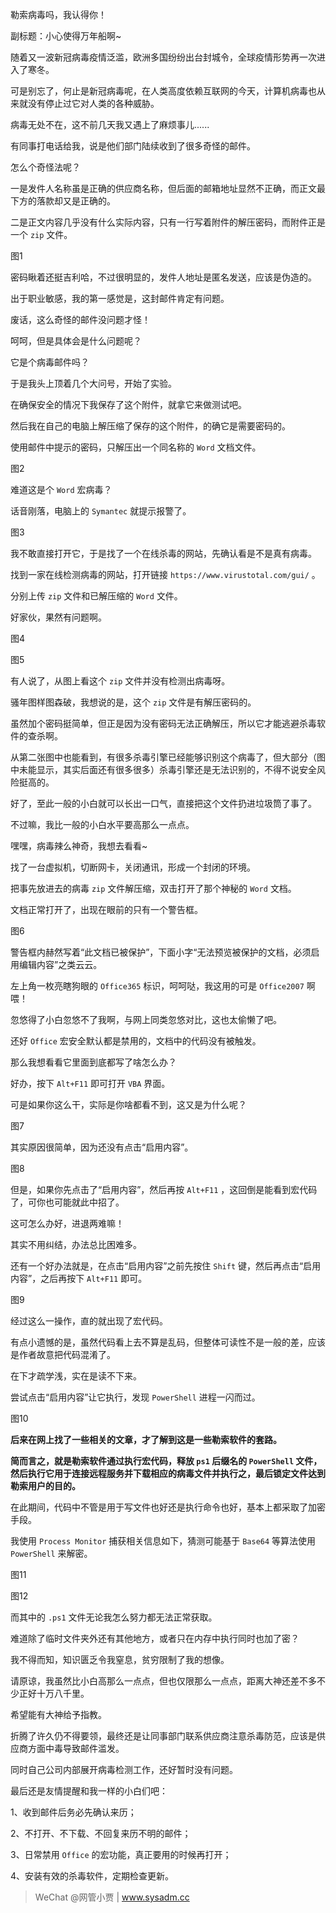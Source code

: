 勒索病毒吗，我认得你！

副标题：小心使得万年船啊~



随着又一波新冠病毒疫情泛滥，欧洲多国纷纷出台封城令，全球疫情形势再一次进入了寒冬。

可是别忘了，何止是新冠病毒呢，在人类高度依赖互联网的今天，计算机病毒也从来就没有停止过它对人类的各种威胁。

病毒无处不在，这不前几天我又遇上了麻烦事儿......



有同事打电话给我，说是他们部门陆续收到了很多奇怪的邮件。

怎么个奇怪法呢？

一是发件人名称虽是正确的供应商名称，但后面的邮箱地址显然不正确，而正文最下方的落款却又是正确的。

二是正文内容几乎没有什么实际内容，只有一行写着附件的解压密码，而附件正是一个 `zip` 文件。

图1



密码瞅着还挺吉利哈，不过很明显的，发件人地址是匿名发送，应该是伪造的。

出于职业敏感，我的第一感觉是，这封邮件肯定有问题。

废话，这么奇怪的邮件没问题才怪！

呵呵，但是具体会是什么问题呢？

它是个病毒邮件吗？

于是我头上顶着几个大问号，开始了实验。



在确保安全的情况下我保存了这个附件，就拿它来做测试吧。

然后我在自己的电脑上解压缩了保存的这个附件，的确它是需要密码的。

使用邮件中提示的密码，只解压出一个同名称的 `Word` 文档文件。

图2



难道这是个 `Word` 宏病毒？

话音刚落，电脑上的 `Symantec` 就提示报警了。

图3



我不敢直接打开它，于是找了一个在线杀毒的网站，先确认看是不是真有病毒。

找到一家在线检测病毒的网站，打开链接 `https://www.virustotal.com/gui/` 。

分别上传 `zip` 文件和已解压缩的 `Word` 文件。

好家伙，果然有问题啊。

图4

图5



有人说了，从图上看这个 `zip` 文件并没有检测出病毒呀。

骚年图样图森破，我想说的是，这个 `zip` 文件是有解压密码的。

虽然加个密码挺简单，但正是因为没有密码无法正确解压，所以它才能逃避杀毒软件的查杀啊。

从第二张图中也能看到，有很多杀毒引擎已经能够识别这个病毒了，但大部分（图中未能显示，其实后面还有很多很多）杀毒引擎还是无法识别的，不得不说安全风险挺高的。



好了，至此一般的小白就可以长出一口气，直接把这个文件扔进垃圾筒了事了。

不过嘛，我比一般的小白水平要高那么一点点。

嘿嘿，病毒辣么神奇，我想去看看~



找了一台虚拟机，切断网卡，关闭通讯，形成一个封闭的环境。

把事先放进去的病毒 `zip` 文件解压缩，双击打开了那个神秘的 `Word` 文档。

文档正常打开了，出现在眼前的只有一个警告框。

图6



警告框内赫然写着“此文档已被保护”，下面小字“无法预览被保护的文档，必须启用编辑内容”之类云云。

左上角一枚亮瞎狗眼的 `Office365` 标识，呵呵哒，我这用的可是 `Office2007` 啊喂！

忽悠得了小白忽悠不了我啊，与网上同类忽悠对比，这也太偷懒了吧。



还好 `Office` 宏安全默认都是禁用的，文档中的代码没有被触发。

那么我想看看它里面到底都写了啥怎么办？

好办，按下 `Alt+F11` 即可打开 `VBA` 界面。

可是如果你这么干，实际是你啥都看不到，这又是为什么呢？

图7



其实原因很简单，因为还没有点击“启用内容”。

图8



但是，如果你先点击了“启用内容”，然后再按 `Alt+F11` ，这回倒是能看到宏代码了，可你也可能就此中招了。

这可怎么办好，进退两难嘛！

其实不用纠结，办法总比困难多。

还有一个好办法就是，在点击“启用内容”之前先按住 `Shift` 键，然后再点击“启用内容”，之后再按下 `Alt+F11` 即可。

图9



经过这么一操作，直的就出现了宏代码。

有点小遗憾的是，虽然代码看上去不算是乱码，但整体可读性不是一般的差，应该是作者故意把代码混淆了。

在下才疏学浅，实在是读不下来。



尝试点击“启用内容”让它执行，发现 `PowerShell` 进程一闪而过。

图10



**后来在网上找了一些相关的文章，才了解到这是一些勒索软件的套路。**

**简而言之，就是勒索软件通过执行宏代码，释放 `ps1` 后缀名的 `PowerShell` 文件，然后执行它用于连接远程服务并下载相应的病毒文件并执行之，最后锁定文件达到勒索用户的目的。**

在此期间，代码中不管是用于写文件也好还是执行命令也好，基本上都采取了加密手段。

我使用 `Process Monitor` 捕获相关信息如下，猜测可能基于 `Base64` 等算法使用 `PowerShell` 来解密。

图11

图12



而其中的 `.ps1` 文件无论我怎么努力都无法正常获取。

难道除了临时文件夹外还有其他地方，或者只在内存中执行同时也加了密？

我不得而知，知识匮乏令我窒息，贫穷限制了我的想像。

请原谅，我虽然比小白高那么一点点，但也仅限那么一点点，距离大神还差不多不少正好十万八千里。

希望能有大神给予指教。



折腾了许久仍不得要领，最终还是让同事部门联系供应商注意杀毒防范，应该是供应商方面中毒导致邮件滥发。

同时自己公司内部展开病毒检测工作，还好暂时没有问题。

最后还是友情提醒和我一样的小白们吧：

1、收到邮件后务必先确认来历；

2、不打开、不下载、不回复来历不明的邮件；

3、日常禁用 `Office` 的宏功能，真正要用的时候再打开；

4、安装有效的杀毒软件，定期检查更新。



> WeChat @网管小贾 | www.sysadm.cc

